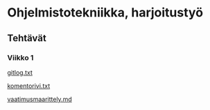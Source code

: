 # Ohjelmistotekniikka, harjoitustyö

## Tehtävät

### Viikko 1

[gitlog.txt](https://github.com/jipeso/ot-harjoitustyo/blob/main/laskarit/viikko1/gitlog.txt)

[komentorivi.txt](https://github.com/jipeso/ot-harjoitustyo/blob/main/laskarit/viikko1/komentorivi.txt)

[vaatimusmaarittely.md](https://github.com/jipeso/ot-harjoitustyo/blob/main/dokumentaatio/vaatimusmaarittely.md)
